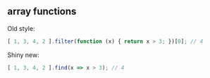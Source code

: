 ## array functions

Old style:
```javascript
[ 1, 3, 4, 2 ].filter(function (x) { return x > 3; })[0]; // 4
```

Shiny new:
```javascript
[ 1, 3, 4, 2 ].find(x => x > 3); // 4
```